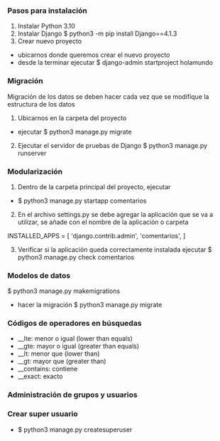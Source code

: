 ### Pasos para instalación
1. Instalar Python 3.10 
2. Instalar Django
 $ python3 -m pip install Django==4.1.3
3. Crear nuevo proyecto
- ubicarnos donde queremos crear el nuevo proyecto
- desde la terminar ejecutar
 $ django-admin startproject holamundo

### Migración

Migración de los datos se deben hacer cada vez que se modifique la estructura de los datos

1. Ubicarnos en la carpeta del proyecto
- ejecutar 
 $ python3 manage.py migrate

2. Ejecutar el servidor de pruebas de Django
$ python3 manage.py runserver

### Modularización

1. Dentro de la carpeta principal del proyecto, ejecutar
- $ python3 manage.py startapp comentarios
2. En el archivo settings.py se debe agregar la aplicación que se va a utilizar, se añade con el nombre de la aplicación o carpeta

INSTALLED_APPS = [
    'django.contrib.admin',
    'comentarios',
]

3. Verificar si la aplicación queda correctamente instalada ejecutar
$ python3 manage.py check comentarios

### Modelos de datos
$ python3 manage.py makemigrations
- hacer la migración
$ python3 manage.py migrate

### Códigos de operadores en búsquedas
- __lte: menor o igual (lower than equals)
- __gte: mayor o igual (greater than equals)
- __lt: menor que (lower than)
- __gt: mayor que (greater than)
- __contains: contiene
- __exact: exacto

### Administración de grupos y usuarios 
### Crear super usuario
- $ python3 manage.py createsuperuser